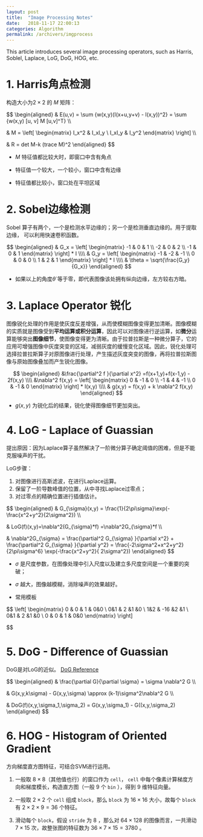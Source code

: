 ```yaml
---
layout: post
title:  "Image Processing Notes"
date:   2018-11-17 22:00:13
categories: Algorithm
permalink: /archivers/imgprocess
---
```

<!-- # 图像处理算子笔记 -->
This article introduces several image processing operators, 
such as Harris, Soblel, Laplace, LoG, DoG, HOG, etc.
# 1. Harris角点检测
构造大小为$2 \times 2$ 的 $M$ 矩阵：

$$
\begin{aligned}
& E(u,v) = \sum {w(x,y)(I(x+u,y+v) - I(x,y))^2} = \sum {w(x,y) [u, v] M [u,v]^T} \\\\

& M = 
\left[
\begin{matrix}
     I_x^2 & I_xI_y \\
     I_xI_y & I_y^2
\end{matrix}
\right] \\\\

& R = det M-k (trace M)^2
\end{aligned}
$$

- $M$ 特征值都比较大时，即窗口中含有角点

- 特征值一个较大，一个较小，窗口中含有边缘

- 特征值都比较小，窗口处在平坦区域


# 2. Sobel边缘检测
Sobel 算子有两个，一个是检测水平边缘的；另一个是检测垂直边缘的。用于提取边缘，
可以利用快速卷积函数。

$$
\begin{aligned}
& G_x = \left[
    \begin{matrix}
        -1 & 0 & 1 \\
        -2 & 0 & 2 \\
        -1 & 0 & 1
    \end{matrix}
    \right] * I  \\\\
& G_y = 
\left[
\begin{matrix}
     -1 & -2 & -1 \\
     0 & 0 & 0 \\
     1 & 2 & 1
\end{matrix}
\right] * I \\\\
& \theta = \sqrt{\frac{G_y}{G_x}}
\end{aligned}
$$

- 如果以上的角度$\theta$`等于零，即代表图像该处拥有纵向边缘，左方较右方暗。

# 3. Laplace Operator 锐化
图像锐化处理的作用是使灰度反差增强，从而使模糊图像变得更加清晰。图像模糊的实质就是图像受到**平均运算或积分运算**，因此可以对图像进行逆运算，如**微分**运算能够突出**图像细节**，使图像变得更为清晰。由于拉普拉斯是一种微分算子，它的应用可增强图像中灰度突变的区域，减弱灰度的缓慢变化区域。因此，锐化处理可选择拉普拉斯算子对原图像进行处理，产生描述灰度突变的图像，再将拉普拉斯图像与原始图像叠加而产生锐化图像。

$$
\begin{aligned}
&\frac{\partial^2 f }{\partial x^2} =f(x+1,y)+f(x-1,y) - 2f(x,y) 
\\\\
&\nabla^2 f(x,y) = 
\left[
\begin{matrix}
     0 & -1 & 0 \\
     -1 & 4 & -1 \\
     0 & -1 & 0
\end{matrix}
\right] * I(x,y) 
\\\\
& g(x,y) = f(x,y) + k \nabla^2 f(x,y) 
\end{aligned}
$$

- $g(x,y)$ 为锐化后的结果，锐化使得图像细节更加突出。

# 4. LoG - Laplace of Guassian
提出原因：因为Laplace算子虽然解决了一阶微分算子确定阈值的困难，但是不能克服噪声的干扰。

LoG步骤：
1. 对图像进行高斯滤波，在进行Laplace运算。
2. 保留了一阶导数峰值的位置，从中寻找Laplace过零点；
3. 对过零点的精确位置进行插值估计。

$$
\begin{aligned}
& G_{\sigma}(x,y) = \frac{1}{2\pi\sigma}\exp(-\frac{x^2+y^2}{2\sigma^2}) \\\\

& LoG(f)(x,y)=\nabla^2(G_{\sigma}*f) =\nabla^2G_{\sigma}*f  \\\\

& \nabla^2G_{\sigma} = \frac{\partial^2 G_{\sigma} }{\partial x^2} +
\frac{\partial^2 G_{\sigma} }{\partial y^2} =
\frac{-2\sigma^2+x^2+y^2}{2\pi\sigma^6}
\exp(-\frac{x^2+y^2}{ 2\sigma^2})
\end{aligned}
$$

- $\sigma$ 是尺度参数，在图像处理中引入尺度以及建立多尺度空间是一个重要的突破；
- $\sigma$ 越大，图像越模糊，消除噪声的效果越好。

- 常用模板

$$
\left[
\begin{matrix}
     0 & 0 & 1 & 0&0 \\
     0&1 & 2 &1 &0 \\
     1&2 & -16 &2 &1 \\
     0&1 & 2 &1 &0 \\
     0 & 0 & 1 & 0&0 
\end{matrix}
\right]

$$

# 5. DoG - Difference of Guassian

DoG是对LoG的近似。 [DoG Reference](https://blog.csdn.net/u014485485/article/details/78364573)

$$
\begin{aligned}
& \frac{\partial G}{\partial \sigma} = \sigma \nabla^2 G \\\\

& G(x,y,k\sigma) - 
G(x,y,\sigma)  \approx
(k-1)\sigma^2\nabla^2 G \\\\

& DoG(f)(x,y,\sigma_1,\sigma_2) = G(x,y,\sigma_1) - G((x,y,\sigma_2)
\end{aligned}
$$

# 6. HOG - Histogram of Oriented Gradient
方向梯度直方图特征，可结合SVM进行运用。

1. 一般取 $8 \times 8$（其他值也行）的窗口作为 `cell`， `cell` 中每个像素计算梯度方向和梯度模长，构造直方图（一般 $9$ 个 `bin` ），得到 $9$ 维特征向量。

2. 一般取 $2 \times 2$ 个 `cell` 组成 `block`，那么 `block` 为 $16 \times 16$ 大小，故每个 `block` 有 $2 \times 2 \times 9 = 36$ 个特征。

3. 滑动每个 `block`，假设 `stride` 为 $8$ ，那么对 $64 \times 128$ 的图像而言，一共滑动 $7 \times 15$ 次，故整张图的特征数为 $36 \times 7 \times 15 = 3780$ 。